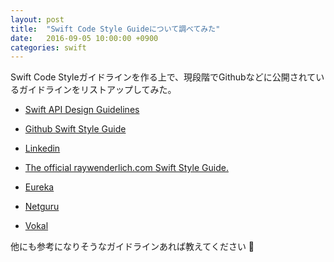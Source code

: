 ```yaml
---
layout: post
title:  "Swift Code Style Guideについて調べてみた"
date:   2016-09-05 10:00:00 +0900
categories: swift
---
```


Swift Code Styleガイドラインを作る上で、現段階でGithubなどに公開されているガイドラインをリストアップしてみた。

* [Swift API Design Guidelines](https://swift.org/documentation/api-design-guidelines/)

* [Github Swift Style Guide](https://github.com/github/swift-style-guide)

* [Linkedin](https://github.com/linkedin/swift-style-guide)

* [The official raywenderlich.com Swift Style Guide.](https://github.com/raywenderlich/swift-style-guide)

* [Eureka](https://github.com/eure/swift-style-guide)

* [Netguru](https://github.com/netguru/swift-style-guide)

* [Vokal](https://engineering.vokal.io/iOS/CodingStandards/Swift.md.html)

他にも参考になりそうなガイドラインあれば教えてください 🙏
